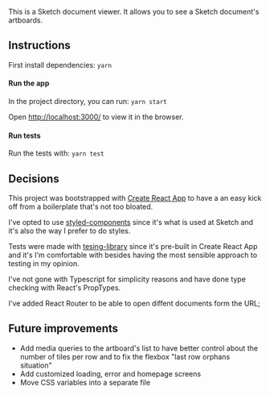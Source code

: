 This is a Sketch document viewer. It allows you to see a Sketch document's artboards.

## Instructions

First install dependencies: `yarn`

#### Run the app
In the project directory, you can run: `yarn start`

Open [http://localhost:3000/<documentId>](http://localhost:3000/Y8wDMsdf) to view it in the browser.


#### Run tests
Run the tests with: `yarn test`


## Decisions

This project was bootstrapped with [Create React App](https://github.com/facebook/create-react-app) to have a an easy kick off from a boilerplate that's not too bloated.

I've opted to use [styled-components](https://styled-components.com/) since it's what is used at Sketch and it's also the way I prefer to do styles.

Tests were made with [tesing-library](https://testing-library.com/) since it's pre-built in Create React App and it's I'm comfortable with besides having the most sensible approach to testing in my opinion.

I've not gone with Typescript for simplicity reasons and have done type checking with React's PropTypes.

I've added React Router to be able to open diffent documents form the URL;

## Future improvements

- Add media queries to the artboard's list to have better control about the number of tiles per row and to fix the  flexbox "last row orphans situation"
- Add customized loading, error and homepage screens
- Move CSS variables into a separate file